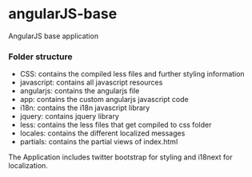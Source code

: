 angularJS-base
==============

AngularJS base application 

### Folder structure

* CSS: contains the compiled less files and further styling information
* javascript: contains all javascript resources
 * angularjs: contains the angularjs file
 * app: contains the custom angularjs javascript code
 * i18n: contains the i18n javascript library
 * jquery: contains jquery library
* less: contains the less files that get compiled to css folder
* locales: contains the different localized messages
* partials: contains the partial views of index.html


The Application includes twitter bootstrap for styling and i18next for localization. 



